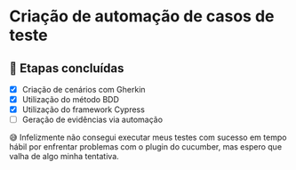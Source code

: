 # Criação de automação de casos de teste

## 🚀 Etapas concluídas

- [x] Criação de cenários com Gherkin
- [x] Utilização do método BDD
- [x] Utilização do framework Cypress
- [ ] Geração de evidências via automação

😅 Infelizmente não consegui executar meus testes com sucesso em tempo hábil por enfrentar problemas com o plugin do cucumber, mas espero que valha de algo minha tentativa.
